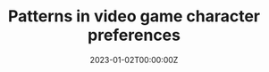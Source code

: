 ---
title: Patterns in video game character preferences
Summary: I extracted players dat from an API of a popular video game (League of Legends) to explore patterns in what characters people tend to play together. Code and visualizations can be found here {{< staticref "https://github.com/marlietandoc/lol_analysis" "newtab" >}}here{< /staticref >}}!"
tags:
  - Research
date: '2023-01-02T00:00:00Z'



# Optional external URL for project (replaces project detail page).
external_link: ''

image:
  caption: 'Network'
  focal_point: Smart



# Slides (optional).
#   Associate this project with Markdown slides.
#   Simply enter your slide deck's filename without extension.
#   E.g. `slides = "example-slides"` references `content/slides/example-slides.md`.
#   Otherwise, set `slides = ""`.
slides: = ""
---